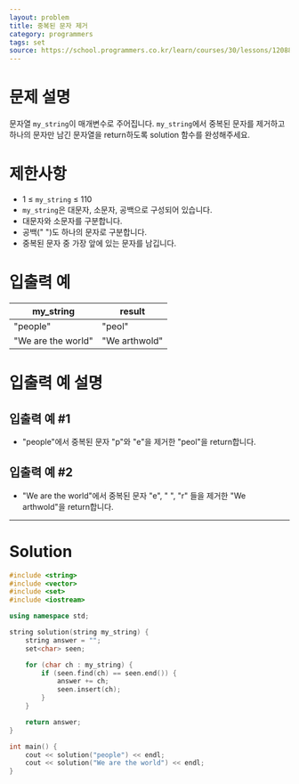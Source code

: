 ```yaml
---
layout: problem
title: 중복된 문자 제거
category: programmers
tags: set
source: https://school.programmers.co.kr/learn/courses/30/lessons/120888
---
```


# 문제 설명

문자열 `my_string`이 매개변수로 주어집니다. `my_string`에서 중복된 문자를 제거하고 하나의 문자만 남긴 문자열을 return하도록 solution 함수를 완성해주세요.

# 제한사항

- 1 ≤ `my_string` ≤ 110
- `my_string`은 대문자, 소문자, 공백으로 구성되어 있습니다.
- 대문자와 소문자를 구분합니다.
- 공백(" ")도 하나의 문자로 구분합니다.
- 중복된 문자 중 가장 앞에 있는 문자를 남깁니다.

# 입출력 예

| my_string | result |
| --- | --- |
| "people" | "peol" |
| "We are the world" | "We arthwold" |

# 입출력 예 설명

## 입출력 예 #1

- "people"에서 중복된 문자 "p"와 "e"을 제거한 "peol"을 return합니다.

## 입출력 예 #2

- "We are the world"에서 중복된 문자 "e", " ", "r" 들을 제거한 "We arthwold"을 return합니다.

---

# Solution

```cpp
#include <string>
#include <vector>
#include <set>
#include <iostream>

using namespace std;

string solution(string my_string) {
    string answer = "";
    set<char> seen;

    for (char ch : my_string) {
        if (seen.find(ch) == seen.end()) {
            answer += ch;
            seen.insert(ch);
        }
    }

    return answer;
}

int main() {
    cout << solution("people") << endl;
    cout << solution("We are the world") << endl;
}
```
